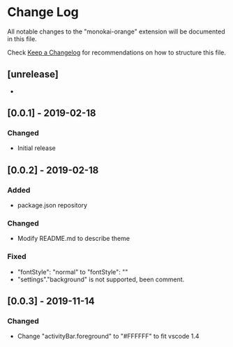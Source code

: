 # Change Log
All notable changes to the "monokai-orange" extension will be documented in this file.

Check [Keep a Changelog](http://keepachangelog.com/) for recommendations on how to structure this file.

## [unrelease]
- 

## [0.0.1] - 2019-02-18
### Changed 
- Initial release

## [0.0.2] - 2019-02-18
### Added
- package.json repository
### Changed
- Modify README.md to describe theme
### Fixed
- "fontStyle": "normal" to "fontStyle": ""
- "settings"."background" is not supported, been comment.

## [0.0.3] - 2019-11-14
### Changed
- Change "activityBar.foreground" to "#FFFFFF" to fit vscode 1.4